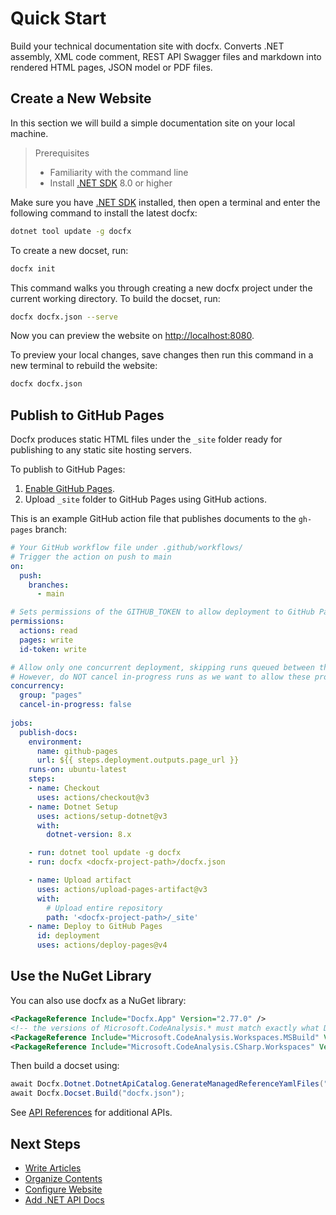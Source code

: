 # Quick Start

Build your technical documentation site with docfx. Converts .NET assembly, XML code comment, REST API Swagger files and markdown into rendered HTML pages, JSON model or PDF files.

## Create a New Website

In this section we will build a simple documentation site on your local machine.

> Prerequisites
> - Familiarity with the command line
> - Install [.NET SDK](https://dotnet.microsoft.com/en-us/download) 8.0 or higher

Make sure you have [.NET SDK](https://dotnet.microsoft.com/en-us/download) installed, then open a terminal and enter the following command to install the latest docfx:

```bash
dotnet tool update -g docfx
```

To create a new docset, run:

```bash
docfx init
```

This command walks you through creating a new docfx project under the current working directory. To build the docset, run: 

```bash
docfx docfx.json --serve
```

Now you can preview the website on <http://localhost:8080>.

To preview your local changes, save changes then run this command in a new terminal to rebuild the website:

```bash
docfx docfx.json
```

## Publish to GitHub Pages

Docfx produces static HTML files under the `_site` folder ready for publishing to any static site hosting servers.

To publish to GitHub Pages:
1. [Enable GitHub Pages](https://docs.github.com/en/pages/quickstart).
2. Upload `_site` folder to GitHub Pages using GitHub actions.

This is an example GitHub action file that publishes documents to the `gh-pages` branch:

```yaml
# Your GitHub workflow file under .github/workflows/
# Trigger the action on push to main
on:
  push:
    branches:
      - main

# Sets permissions of the GITHUB_TOKEN to allow deployment to GitHub Pages
permissions:
  actions: read
  pages: write
  id-token: write

# Allow only one concurrent deployment, skipping runs queued between the run in-progress and latest queued.
# However, do NOT cancel in-progress runs as we want to allow these production deployments to complete.
concurrency:
  group: "pages"
  cancel-in-progress: false
  
jobs:
  publish-docs:
    environment:
      name: github-pages
      url: ${{ steps.deployment.outputs.page_url }}
    runs-on: ubuntu-latest
    steps:
    - name: Checkout
      uses: actions/checkout@v3
    - name: Dotnet Setup
      uses: actions/setup-dotnet@v3
      with:
        dotnet-version: 8.x

    - run: dotnet tool update -g docfx
    - run: docfx <docfx-project-path>/docfx.json

    - name: Upload artifact
      uses: actions/upload-pages-artifact@v3
      with:
        # Upload entire repository
        path: '<docfx-project-path>/_site'
    - name: Deploy to GitHub Pages
      id: deployment
      uses: actions/deploy-pages@v4
```

## Use the NuGet Library

You can also use docfx as a NuGet library:

```xml
<PackageReference Include="Docfx.App" Version="2.77.0" />
<!-- the versions of Microsoft.CodeAnalysis.* must match exactly what Docfx.App was built against, not the latest stable version -->
<PackageReference Include="Microsoft.CodeAnalysis.Workspaces.MSBuild" Version="4.10.0" />
<PackageReference Include="Microsoft.CodeAnalysis.CSharp.Workspaces" Version="4.10.0" />
```

Then build a docset using:

```cs
await Docfx.Dotnet.DotnetApiCatalog.GenerateManagedReferenceYamlFiles("docfx.json");
await Docfx.Docset.Build("docfx.json");
```

See [API References](api/Docfx.yml) for additional APIs.

## Next Steps

- [Write Articles](docs/markdown.md)
- [Organize Contents](docs/table-of-contents.md)
- [Configure Website](docs/config.md)
- [Add .NET API Docs](docs/dotnet-api-docs.md)
